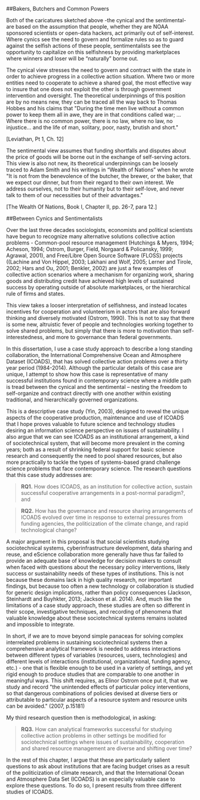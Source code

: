 ##Bakers, Butchers and Common Powers

Both of the caricatures sketched above -the cynical and the sentimental- are based on the assumption that people, whether they are NOAA sponsored scientists or open-data hackers, act primarily out of self-interest. Where cynics see the need to govern and formalize rules so as to guard against the selfish actions of these people, sentimentalists see the opportunity to capitalize on this selfishness by providing marketplaces where winners and loser will be “naturally” borne out. 

The cynical view stresses the need to govern and contract with the state in order to achieve progress in a collective action situation. Where two or more entities need to cooperate to achieve a shared goal, the most effective way to insure that one does not exploit the other is through government intervention and oversight. The theoretical underpinnings of this position are by no means new, they can be traced all the way back to Thomas Hobbes and his claims that "During the time men live without a common power to keep them all in awe, they are in that conditions called war; …Where there is no common power, there is no law, where no law, no injustice… and the life of man, solitary, poor, nasty, brutish and short."

[Leviathan, Pt 1, Ch. 12]

The sentimental view assumes that funding shortfalls and disputes about the price of goods will be borne out in the exchange of self-serving actors. This view is also not new, its theoretical underpinnings can be loosely traced to Adam Smith and his writings in “Wealth of Nations” when he wrote "It is not from the benevolence of the butcher, the brewer, or the baker, that we expect our dinner, but from their regard to their own interest. We address ourselves, not to their humanity but to their self-love, and never talk to them of our necessities but of their advantages."

[The Wealth Of Nations, Book I, Chapter II, pp. 26-7, para 12.]

##Between Cynics and Sentimentalists 

Over the last three decades sociologists, economists and political scientists have begun to recognize many alternative solutions collective action problems -  Common-pool resource management (Hutchings & Myers, 1994; Acheson, 1994; Ostrom, Burger, Field, Norgaard & Policansky, 1999; Agrawal, 2001), and Free/Libre Open Source Software (FLOSS) projects ((Lachine and Von Hippel, 2003; Lakhani and Wolf, 2005; Lerner and Tirole, 2002; Hars and Ou, 2001; Benkler, 2002) are just a few examples of collective action scenarios where a mechanism for organizing work, sharing goods and distributing credit have achieved high levels of sustained success by operating outside of absolute marketplaces, or the hierarchical rule of firms and states.  

This view takes a looser interpretation of selfishness, and instead locates incentives for cooperation and volunteerism in actors that are also forward thinking and diversely motivated (Ostrom, 1990). This is not to say that there is some new, altruistic fever of people and technologies working together to solve shared problems, but simply that there is more to motivation than self-interestedness, and more to governance than federal governments.  

In this dissertation, I use a case study approach to describe a long standing collaboration, the International Comprehensive Ocean and Atmosphere Dataset (ICOADS), that has solved collective action problems over a thirty year period (1984-2014). Although the particular details of this case are unique, I attempt to show how this case is representative of many successful institutions found in contemporary science where a middle path is tread between the cynical and the sentimental – nesting the freedom to self-organize and contract directly with one another within existing traditional, and hierarchically governed organizations. 

This is a descriptive case study (Yin, 2003), designed to reveal the unique aspects of the cooperative production, maintenance and use of ICOADS that I hope proves valuable to future science and technology studies desiring an information science perspective on issues of sustainability. I also argue that we can see ICOADS as an institutional arrangement, a kind of sociotechnical system, that will become more prevalent in the coming years; both as a result of shrinking federal support for basic science research and consequently the need to pool shared resources, but also more practically to tackle the types of systems-based grand challenge science problems that face contemporary science. The research questions that this case study addresses are:

>**RQ1.** How does ICOADS, as an institution for collective action, sustain successful cooperative arrangements in a post-normal paradigm?, and 

>**RQ2.** How has the governance and resource sharing arrangements of ICOADS evolved over time in response to external pressures from funding agencies, the politicization of the climate change, and rapid technological change? 

A major argument in this proposal is that social scientists studying sociotechnical systems, cyberinfrastructure development, data sharing and reuse, and eScience collaboration more generally have thus far failed to provide an adequate base of knowledge for decision makers to consult when faced with questions about the necessary policy interventions, likely success or sustainability needs of these types of institutions. This is not because these domains lack in high quality research, nor important findings, but because too often a new technology or collaboration is studied for generic design implications, rather than policy consequences (Jackson, Steinhardt and Buyhkter, 2013; Jackson et al. 2014). And, much like the limitations of a case study approach, these studies are often so different in their scope, investigative techniques, and recording of phenomena that valuable knowledge about these sociotechnical systems remains isolated and impossible to integrate. 

In short, if we are to move beyond simple panaceas for solving complex interrelated problems in sustaining sociotechnical systems then a comprehensive analytical framework is needed to address interactions between different types of variables (resources, users, technologies) and different levels of interactions (institutional, organizational, funding agency, etc.) - one that is flexible enough to be used in a variety of settings, and yet rigid enough to produce studies that are comparable to one another in meaningful ways. This shift requires, as Elinor Ostrom once put it, that we study and record "the unintended effects of particular policy interventions, so that dangerous combinations of policies devised at diverse tiers or attributable to particular aspects of a resource system and resource units can be avoided." (2007, p.15181)

My third research question then is methodological, in asking:  

>**RQ3.** How can analytical frameworks successful for studying collective action problems in other settings be modified for sociotechnical settings where issues of sustainability, cooperation and shared resource management are diverse and shifting over time?  

In the rest of this chapter, I argue that these are particularly salient questions to ask about institutions that are facing budget crises as a result of the politicization of climate research, and that the International Ocean and Atmosphere Data Set (ICOADS) is an especially valuable case to explore these questions. To do so, I present results from three different studies of ICOADS.